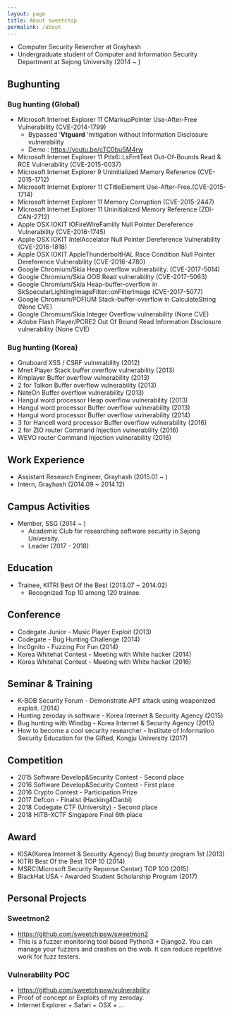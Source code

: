 ```yaml
---
layout: page
title: About sweetchip
permalink: /about
---
```


- Computer Security Resercher at Grayhash
- Undergraduate student of Computer and Information Security Department at Sejong University (2014 ~ )

## Bughunting
### Bug hunting (Global)

- Microsoft Internet Explorer 11 CMarkupPointer Use-After-Free Vulnerability  (CVE-2014-1799)
  - Bypassed '**Vtguard** 'mitigation without Information Disclosure vulnerability
  - Demo : https://youtu.be/cTC0buSM4rw 
- Microsoft Internet Explorer 11 Ptls6::LsFmtText Out-Of-Bounds Read & RCE Vulnerability (CVE-2015-0037)
- Microsoft Internet Explorer 9 Uninitialized Memory Reference (CVE-2015-1712)
- Microsoft Internet Explorer 11 CTitleElement Use-After-Free.(CVE-2015-1714)
- Microsoft Internet Explorer 11 Memory Corruption (CVE-2015-2447)
- Microsoft Internet Explorer 11 Uninitialized Memory Reference (ZDI-CAN-2712)
- Apple OSX IOKIT IOFireWireFamilly Null Pointer Dereference Vulnerability (CVE-2016-1745)
- Apple OSX IOKIT IntelAccelator Null Pointer Dereference Vulnerability (CVE-2016-1818)
- Apple OSX IOKIT AppleThunderboltHAL Race Condition Null Pointer Dereference Vulnerability (CVE-2016-4780)
- Google Chromium/Skia Heap overflow vulnerability. (CVE-2017-5014)
- Google Chromium/Skia OOB Read vulnerability (CVE-2017-5063)
- Google Chromium/Skia Heap-buffer-overflow in SkSpecularLightingImageFilter::onFilterImage (CVE-2017-5077)
- Google Chromium/PDFIUM Stack-buffer-overflow in CalculateString (None CVE)
- Google Chromium/Skia Integer Overflow vulnerability (None CVE)
- Adobe Flash Player/PCRE2 Out Of Bound Read Information Disclosure vulnerability (None CVE)

### Bug hunting (Korea)

- Gnuboard XSS / CSRF vulnerability (2012)
- Mnet Player Stack buffer overflow vulnerability (2013)
- Kmplayer Buffer overflow vulnerability (2013)
- 2 for Talkon Buffer overflow vulnerability (2013)
- NateOn Buffer overflow vulnerability (2013)
- Hangul word processor Heap overflow vulnerability (2013)
- Hangul word processor Buffer overflow vulnerability (2013)
- Hangul word processor Buffer overflow vulnerability (2014)
- 3 for Hancell word processor Buffer overflow vulnerability (2016)
- 2 for ZIO router Command Injection vulnerability (2016)
- WEVO router Command Injection vulnerability (2016)

## Work Experience

- Assistant Research Engineer, Grayhash (2015.01 ~ )
- Intern, Grayhash (2014.09 ~ 2014.12)

## Campus Activities

- Member, SSG (2014 ~ )
  - Academic Club for researching software security in Sejong University.
  - Leader (2017 - 2018)

## Education

- Trainee, KITRI Best Of the Best (2013.07 ~ 2014.02)
  - Recognized Top 10 among 120 trainee.

## Conference

- Codegate Junior - Music Player Exploit (2013)
- Codegate - Bug Hunting Challenge (2014)
- Inc0gnito - Fuzzing For Fun (2014)
- Korea Whitehat Contest - Meeting with White hacker (2014)
- Korea Whitehat Contest - Meeting with White hacker (2016)

## Seminar & Training

- K-BOB Security Forum - Demonstrate APT attack using weaponized exploit. (2014)
- Hunting zeroday in software - Korea Internet & Security Agency (2015)
- Bug hunting with Windbg - Korea Internet & Security Agency (2015)
- How to become a cool security researcher - Institute of Information Security Education for the Gifted, Kongju University (2017)

## Competition

- 2015 Software Develop&Security Contest - Second place
- 2016 Software Develop&Security Contest - First place
- 2016 Crypto Contest - Participation Prize
- 2017 Defcon - Finalist (Hacking4Danbi)
- 2018 Codegate CTF (University) - Second place
- 2018 HITB-XCTF Singapore Final 6th place

## Award

- KISA(Korea Internet & Security Agency) Bug bounty program 1st (2013)
- KITRI Best Of the Best TOP 10 (2014)
- MSRC(Microsoft Security Reponse Center) TOP 100 (2015)
- BlackHat USA - Awarded Student Scholarship Program (2017)

## Personal Projects

### Sweetmon2
 - https://github.com/sweetchipsw/sweetmon2
 - This is a fuzzer monitoring tool based Python3 + Django2. You can manage your fuzzers and crashes on the web. It can reduce repetitive work for fuzz testers.
 
### Vulnerability POC
 - https://github.com/sweetchipsw/vulnerability
 - Proof of concept or Exploits of my zeroday.
 - Internet Explorer + Safari + OSX + ...